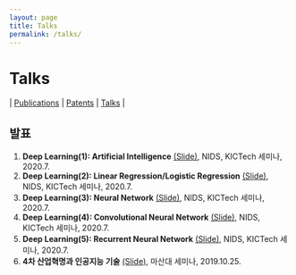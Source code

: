 ```yaml
---
layout: page
title: Talks
permalink: /talks/
---
```


# Talks
| [Publications](/publications/) 
| [Patents](/patents/) 
| [Talks](/talks/) |

## 발표
1. <b>Deep Learning(1): Artificial Intelligence</b> [(Slide)][20-1], NIDS, KICTech 세미나, 2020.7.
2. <b>Deep Learning(2): Linear Regression/Logistic Regression</b> [(Slide)][20-2], NIDS, KICTech 세미나, 2020.7.
3. <b>Deep Learning(3): Neural Network</b> [(Slide)][20-3], NIDS, KICTech 세미나, 2020.7. 
4. <b>Deep Learning(4): Convolutional Neural Network</b> [(Slide)][20-4], NIDS, KICTech 세미나, 2020.7.
5. <b>Deep Learning(5): Recurrent Neural Network</b> [(Slide)][20-5], NIDS, KICTech 세미나, 2020.7.
6. <b>4차 산업혁명과 인공지능 기술</b> [(Slide)][19-1], 마산대 세미나, 2019.10.25.


[20-1]: https://drive.google.com/file/d/1sYEXUa-nlXMEFE9tAXKGff5BeWVx7Bk7/view?usp=sharing
[20-2]: https://drive.google.com/file/d/1fAx_Bq1MEVfvCgAI5W3uLhSnouX2Gqmd/view?usp=sharing
[20-3]: https://drive.google.com/file/d/1v7n1HykBrcEytKgxT34lMr1jyB4Vo08N/view?usp=sharing
[20-4]: https://drive.google.com/file/d/1C1R__rKcYEycsi-bh1QpJryF94sCx03k/view?usp=sharing
[20-5]: https://drive.google.com/file/d/1TI3KC7PdendVFJXspa_mKh_knjAeHz5U/view?usp=sharing
[19-1]: https://drive.google.com/file/d/1esrf6mtwqVRaDlEgZSGySTgY7cclT431/view?usp=sharing
